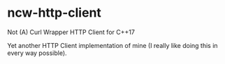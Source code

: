 # ncw-http-client
Not (A) Curl Wrapper HTTP Client for C++17

Yet another HTTP Client implementation of mine (I really like doing this in every way possible).
